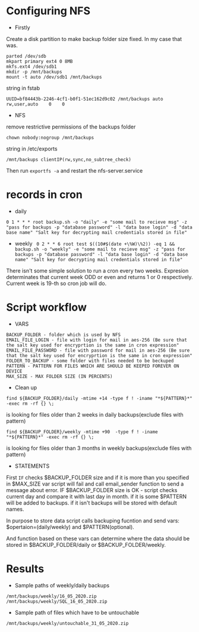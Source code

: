 # Configuring NFS 
- Firstly

Create a disk partition to make backup folder size fixed.
In my case that was. 
```
parted /dev/sdb
mkpart primary ext4 0 8MB
mkfs.ext4 /dev/sdb1
mkdir -p /mnt/backups
mount -t auto /dev/sdb1 /mnt/backups
```
string in fstab 
```
UUID=bf84443b-2246-4cf1-b0f1-51ec162d9c02 /mnt/backups auto    rw,user,auto    0    0
```
- NFS

remove restrictive permissions of the backups folder
```
chown nobody:nogroup /mnt/backups
```
string in /etc/exports
```
/mnt/backups clientIP(rw,sync,no_subtree_check)
```
Then run ```exportfs -a``` and restart the nfs-server.service

# records in cron 
- daily 

```0 1 * * * root backup.sh -o "daily" -e "some mail to recieve msg" -z "pass for backups -p "database password" -l "data base login" -d "data base name" "Salt key for decrypting mail credentials stored in file"```

- weekly 
``` 0 2 * * 6 root test $((10#$(date +\%W)\%2)) -eq 1 && backup.sh -o "weekly" -e "some mail to recieve msg" -z "pass for backups -p "database password" -l "data base login" -d "data base name" "Salt key for decrypting mail credentials stored in file"```

There isn't some simple solution to run a cron every two weeks. Expresion determinates that current week ODD or even and returns 1 or 0 respectively. Current week is 19-th so cron job will do.

# Script workflow
- VARS

```
BACKUP_FOLDER - folder which is used by NFS 
EMAIL_FILE_LOGIN - file with login for mail in aes-256 (Be sure that the salt key used for encryprtion is the same in cron expression"
EMAIL_FILE_PASSWORD - file with password for mail in aes-256 (Be sure that the salt key used for encryprtion is the same in cron expression"
FOLDER_TO_BACKUP - some folder with files needed to be beckuped
PATTERN - PATTERN FOR FILES WHICH ARE SHOULD BE KEEPED FOREVER ON DEVICE
MAX_SIZE - MAX FOLDER SIZE (IN PERCENTS)
```
- Clean up 

```find ${BACKUP_FOLDER}/daily -mtime +14 -type f ! -iname "*${PATTERN}*" -exec rm -rf {} \;```

is looking for files older than 2 weeks in daily backups(exclude files with pattern)

```find ${BACKUP_FOLDER}/weekly -mtime +90  -type f ! -iname "*${PATTERN}*" -exec rm -rf {} \;```

is looking for files older than 3 months in weekly backups(exclude files with pattern)

- STATEMENTS

First ```IF``` checks $BACKUP_FOLDER size and if it is more than you specified in $MAX_SIZE var script will fail and call email_sender function to send a message about error.
IF $BACKUP_FOLDER size is OK - script checks current day and compare it with last day in month. if it is some $PATTERN will be added to backups. if it isn't backups will be stored with default names.

In purpose to store data script calls backuping fucntion and send vars: $opertaion=(daily/weekly) and $PATTERN(optional).

And function based on these vars can determine where the data should be stored in $BACKUP_FOLDER/daily or $BACKUP_FOLDER/weekly.

# Results
- Sample paths of weekly/daily backups
```
/mnt/backups/weekly/16_05_2020.zip
/mnt/backups/weekly/SQL_16_05_2020.zip
```
- Sample path of files which have to be untouchable
```
/mnt/backups/weekly/untouchable_31_05_2020.zip
```






